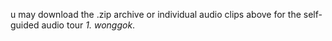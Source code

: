 u may download the .zip archive or individual audio clips above for the self-guided audio tour <i>1. wonggok</i>.
